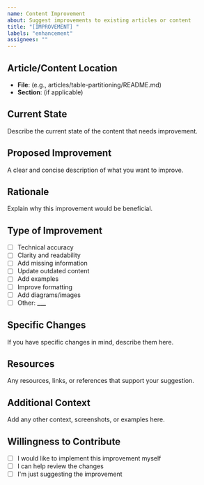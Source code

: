 ```yaml
---
name: Content Improvement
about: Suggest improvements to existing articles or content
title: "[IMPROVEMENT] "
labels: "enhancement"
assignees: ""
---
```


## Article/Content Location

-   **File**: (e.g., articles/table-partitioning/README.md)
-   **Section**: (if applicable)

## Current State

Describe the current state of the content that needs improvement.

## Proposed Improvement

A clear and concise description of what you want to improve.

## Rationale

Explain why this improvement would be beneficial.

## Type of Improvement

-   [ ] Technical accuracy
-   [ ] Clarity and readability
-   [ ] Add missing information
-   [ ] Update outdated content
-   [ ] Add examples
-   [ ] Improve formatting
-   [ ] Add diagrams/images
-   [ ] Other: ****\_\_\_****

## Specific Changes

If you have specific changes in mind, describe them here.

## Resources

Any resources, links, or references that support your suggestion.

## Additional Context

Add any other context, screenshots, or examples here.

## Willingness to Contribute

-   [ ] I would like to implement this improvement myself
-   [ ] I can help review the changes
-   [ ] I'm just suggesting the improvement
